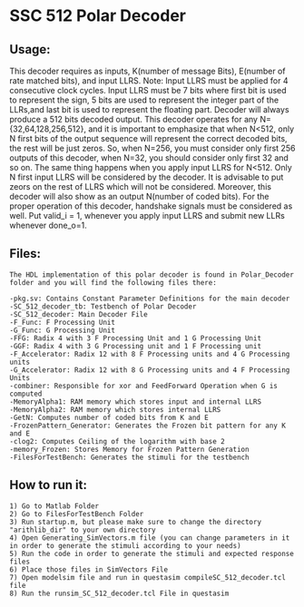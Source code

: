 # SSC 512 Polar Decoder
		
## Usage:

This decoder requires as inputs, K(number of message Bits), E(number of rate matched bits), and input LLRS. Note: Input LLRS must be applied for 4 consecutive clock cycles.
Input LLRS must be 7 bits where first bit is used to represent the sign, 5 bits are used to represent the integer part of the LLRs,and last bit is used to represent the 
floating part. Decoder will always produce a 512 bits decoded output. This decoder operates for any N={32,64,128,256,512}, and it is important to emphasize that when N<512, 
only N first bits of the output sequence will represent the correct decoded bits, the rest will be just zeros. So, when N=256, you must consider only first 256 outputs of this decoder,
when N=32, you should consider only first 32 and so on. The same thing happens when you apply input LLRS for N<512. Only N first input LLRS will be considered by the decoder. It is advisable to
put zeors on the rest of LLRS which will not be considered. Moreover, this decoder will also show as an output N(number of coded bits). For the proper operation of this decoder, handshake 
signals must be considered as well. Put valid_i = 1, whenever you apply input LLRS and submit new LLRs whenever done_o=1. 

## Files:
	The HDL implementation of this polar decoder is found in Polar_Decoder folder and you will find the following files there:

	-pkg.sv: Contains Constant Parameter Definitions for the main decoder	
	-SC_512_decoder_tb: Testbench of Polar Decoder
	-SC_512_decoder: Main Decoder File
	-F_Func: F Processing Unit
	-G_Func: G Processing Unit
	-FFG: Radix 4 with 3 F Processing Unit and 1 G Processing Unit
	-GGF: Radix 4 with 3 G Processing unit and 1 F Processing unit
	-F_Accelerator: Radix 12 with 8 F Processing units and 4 G Processing units
	-G_Accelerator: Radix 12 with 8 G Processing units and 4 F Processing Units
	-combiner: Responsible for xor and FeedForward Operation when G is computed 
	-MemoryAlpha1: RAM memory which stores input and internal LLRS
	-MemoryAlpha2: RAM memory which stores internal LLRS
	-GetN: Computes number of coded bits from K and E
	-FrozenPattern_Generator: Generates the Frozen bit pattern for any K and E
	-clog2: Computes Ceiling of the logarithm with base 2
	-memory_Frozen: Stores Memory for Frozen Pattern Generation 
	-FilesForTestBench: Generates the stimuli for the testbench

## How to run it:

	1) Go to Matlab Folder
	2) Go to FilesForTestBench Folder
	3) Run startup.m, but please make sure to change the directory "arithlib_dir" to your own directory
	4) Open Generating_SimVectors.m file (you can change parameters in it in order to generate the stimuli according to your needs) 
	5) Run the code in order to generate the stimuli and expected response files
	6) Place those files in SimVectors File
	7) Open modelsim file and run in questasim compileSC_512_decoder.tcl file
	8) Run the runsim_SC_512_decoder.tcl File in questasim
	
